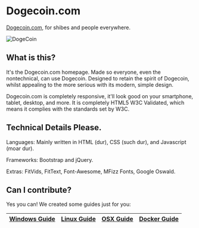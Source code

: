 # Dogecoin.com

[Dogecoin.com](https://dogecoin.com), for shibes and people everywhere.

![DogeCoin](http://static.tumblr.com/ppdj5y9/Ae9mxmxtp/300coin.png)

## What is this?
It's the Dogecoin.com homepage. Made so everyone, even the nontechnical, can use Dogecoin.
Designed to retain the spirit of Dogecoin, whilst appealing to the more serious with its modern, simple design.

Dogecoin.com is completely responsive, it'll look good on your smartphone, tablet, desktop, and more.
It is completely HTML5 W3C Validated, which means it complies with the standards set by W3C.

## Technical Details Please.
Languages:
Mainly written in HTML (dur), CSS (such dur), and Javascript (moar dur).

Frameworks:
Bootstrap and jQuery.

Extras:
FitVids, FitText, Font-Awesome, MFizz Fonts, Google Oswald.

## Can I contribute?
Yes you can!
We created some guides just for you:

| [Windows Guide][G1] | [Linux Guide][G2] | [OSX Guide][G3] | [Docker Guide][G4] |
|:-----------------:|:-------------------:|:---------------:|:------------------:|

[G1]: https://github.com/dogecoin/dogecoin.com/blob/gh-pages/getting-started/contribute_windows.md
[G2]: https://github.com/dogecoin/dogecoin.com/blob/gh-pages/getting-started/contribute_linux.md
[G3]: https://github.com/dogecoin/dogecoin.com/blob/gh-pages/getting-started/contribute_osx.md
[G4]: https://github.com/dogecoin/dogecoin.com/blob/gh-pages/getting-started/contribute_docker.md
